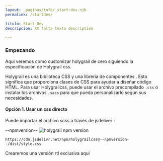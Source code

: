 ```yaml
---
layout: _paginas/info/_start-dev.njk
permalink: /startdev/

titulo: Start Dev
descripcion: XX falta texto descriptivo

---
```


### Empezando
Aqui veremos como customizar holygrail de cero siguiendo la especificación de Holygrail css.


Holygrail es una biblioteca CSS y una libreria de componentes . Esto significa que proporciona clases de CSS para ayudar a diseñar código HTML. Para usar Holygrailcss, puede usar el archivo precompilado `.css` o instalar los archivos `.sass` para que pueda personalizarlo según sus necesidades.


#### Opción 1. Usar un css directo
Puede importar el archivo scss a través de jsdeliver :

--npmversion-- ![holygrail npm version](https://img.shields.io/npm/v/holygrailcss.svg) 

`https://cdn.jsdelivr.net/npm/holygrailcss@--npmversion--/dist/style.css`

Crearemos una versión rtl exclusiva aqui